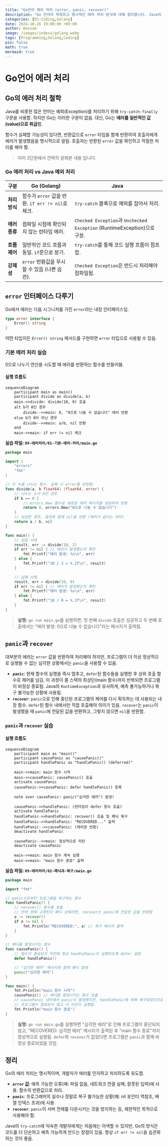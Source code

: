 ```yaml
---
title: "Go언어 에러 처리 (error, panic, recover)"
description: "Go 언어의 독특하고 명시적인 에러 처리 방식에 대해 알아봅니다. Java의 예외(Exception) 처리와 어떻게 다른지 비교하고, `error` 인터페이스, `panic`, `recover`의 사용법을 실습을 통해 익혀봅니다."
categories: [03.Coding,Golang]
date: 2024-10-26 19:00:00 +09:00
author: Hossam
image: /images/indexs/golang.webp
tags: [Programming,Golang,Coding]
pin: false
math: true
mermaid: true
---
```


# Go언어 에러 처리

## Go의 에러 처리 철학

Java를 비롯한 많은 언어는 예외(Exception)를 처리하기 위해 `try-catch-finally` 구문을 사용함. 하지만 Go는 이러한 구문이 없음. 대신, Go는 **에러를 일반적인 값(value)으로 취급**함.

함수가 실패할 가능성이 있다면, 반환값으로 `error` 타입을 함께 반환하여 호출자에게 에러가 발생했음을 명시적으로 알림. 호출자는 반환된 `error` 값을 확인하고 적절한 처리를 해야 함.

> 이미 2단원에서 간략히 살펴본 내용 입니다.

### Go 에러 처리 vs Java 예외 처리

| 구분 | Go (Golang) | Java |
|---|---|---|
| **처리 방식** | 함수가 `error` 값을 반환. `if err != nil`로 체크. | `try-catch` 블록으로 예외를 잡아서 처리. |
| **에러 종류** | 컴파일 시점에 확인되지 않는 런타임 에러. | `Checked Exception`과 `Unchecked Exception` (RuntimeException)으로 구분. |
| **흐름 제어** | 일반적인 코드 흐름과 동일. `if`문으로 분기. | `try-catch`를 통해 코드 실행 흐름이 점프함. |
| **강제성** | `error` 반환값을 무시할 수 있음 (나쁜 습관). | `Checked Exception`은 반드시 처리해야 컴파일됨. |

## `error` 인터페이스 다루기

Go에서 에러는 다음 시그니처를 가진 `error`라는 내장 인터페이스임.

```go
type error interface {
    Error() string
}
```

어떤 타입이든 `Error() string` 메서드를 구현하면 `error` 타입으로 사용될 수 있음.

### 기본 에러 처리 실습

0으로 나누기 연산을 시도할 때 에러를 반환하는 함수를 만들어봄.

#### 실행 흐름도

```mermaid
sequenceDiagram
    participant main as main()
    participant divide as divide(a, b)
    main->>divide: divide(10, 0) 호출
    alt b가 0인 경우
        divide-->>main: 0, "0으로 나눌 수 없습니다" 에러 반환
    else b가 0이 아닌 경우
        divide-->>main: a/b, nil 반환
    end
    main->>main: if err != nil 체크
```

**실습 파일: `09-에러처리/01-기본-에러-처리/main.go`**

```go
package main

import (
	"errors"
	"fmt"
)

// 두 수를 나누는 함수. 실패 시 error를 반환함.
func divide(a, b float64) (float64, error) {
	// 나누는 수가 0인 경우
	if b == 0 {
		// errors.New 함수로 새로운 에러 메시지를 생성하여 반환
		return 0, errors.New("0으로 나눌 수 없습니다")
	}
	// 성공한 경우, 결과와 함께 nil을 반환 (에러가 없다는 의미)
	return a / b, nil
}

func main() {
	// 성공 사례
	result, err := divide(10, 2)
	if err != nil { // 에러가 발생했는지 확인
		fmt.Printf("에러 발생: %s\n", err)
	} else {
		fmt.Printf("10 / 2 = %.2f\n", result)
	}

	// 실패 사례
	result, err = divide(10, 0)
	if err != nil { // 에러가 발생했는지 확인
		fmt.Printf("에러 발생: %s\n", err)
	} else {
		fmt.Printf("10 / 0 = %.2f\n", result)
	}
}
```

> **실행:** `go run main.go`를 실행하면, 첫 번째 `divide` 호출은 성공하고 두 번째 호출에서는 "에러 발생: 0으로 나눌 수 없습니다"라는 메시지가 출력됨.

## `panic`과 `recover`

대부분의 에러는 `error` 값을 반환하여 처리해야 하지만, 프로그램이 더 이상 정상적으로 실행될 수 없는 심각한 상황에서는 `panic`을 사용할 수 있음.

- **`panic`**: 현재 함수의 실행을 즉시 멈추고, `defer`된 함수들을 실행한 후 상위 호출 함수로 제어를 넘김. 이 과정이 콜 스택의 최상단(main 함수)까지 반복되면 프로그램이 비정상 종료됨. Java의 `RuntimeException`과 유사하게, 예측 불가능하거나 복구 불가능한 상황에 사용됨.
- **`recover`**: `panic`으로 인해 중단된 프로그램의 제어를 다시 획득하는 데 사용되는 내장 함수. `defer`된 함수 내에서만 직접 호출해야 의미가 있음. `recover`는 `panic`이 발생했을 때 `panic`에 전달된 값을 반환하고, 그렇지 않으면 `nil`을 반환함.

### `panic`과 `recover` 실습

#### 실행 흐름도

```mermaid
sequenceDiagram
    participant main as "main()"
    participant causePanic as "causePanic()"
    participant handlePanic as "handlePanic() (deferred)"

    main->>main: main 함수 시작
    main->>causePanic: causePanic() 호출
    activate causePanic
    causePanic->>causePanic: defer handlePanic() 등록

    note over causePanic: panic("심각한 에러") 발생!

    causePanic->>handlePanic: (런타임이 defer 함수 호출)
    activate handlePanic
    handlePanic->>handlePanic: recover() 호출 및 패닉 복구
    handlePanic->>handlePanic: "RECOVERED..." 출력
    handlePanic-->>causePanic: (제어권 반환)
    deactivate handlePanic

    causePanic-->>main: 정상적으로 리턴
    deactivate causePanic

    main->>main: main 함수 계속 실행
    main->>main: "main 함수 종료" 출력
```

**실습 파일: `09-에러처리/02-패닉과-복구/main.go`**

```go
package main

import "fmt"

// panic으로부터 프로그램을 복구하는 함수
func handlePanic() {
	// recover() 함수를 호출
	// 만약 현재 고루틴이 패닉 상태라면, recover는 panic에 전달된 값을 반환함
	a := recover()
	if a != nil {
		fmt.Println("RECOVERED:", a) // 복구 메시지 출력
	}
}

// 패닉을 발생시키는 함수
func causePanic() {
	// 함수가 종료되기 직전에 항상 handlePanic이 실행되도록 defer 설정
	defer handlePanic()

	// "심각한 에러" 메시지와 함께 패닉 발생
	panic("심각한 에러")
}

func main() {
	fmt.Println("main 함수 시작")
	causePanic() // 패닉을 발생시키는 함수 호출
	// causePanic 내부에서 panic이 발생했지만, handlePanic에 의해 복구되었으므로
	// 프로그램이 종료되지 않고 이 라인이 실행됨.
	fmt.Println("main 함수 종료")
}
```

> **실행:** `go run main.go`를 실행하면 "심각한 에러"로 인해 프로그램이 중단되지 않고, "RECOVERED: 심각한 에러" 메시지가 출력된 후 "main 함수 종료"까지 정상적으로 실행됨. `defer`와 `recover`가 없었다면 프로그램은 `panic`과 함께 비정상 종료되었을 것임.

## 정리

Go의 에러 처리는 명시적이며, 개발자가 에러를 인지하고 처리하도록 유도함.

- **`error` 값**: 예측 가능한 오류(예: 파일 없음, 네트워크 연결 실패, 잘못된 입력)에 사용. 함수의 반환값으로 처리.
- **`panic`**: 프로그래머의 실수나 정말로 복구 불가능한 상황(예: nil 포인터 역참조, 배열 인덱스 초과)에 사용.
- **`recover`**: `panic`이 서버 전체를 다운시키는 것을 방지하는 등, 제한적인 목적으로 사용해야 함.

Java의 `try-catch`에 익숙한 개발자에게는 처음에는 어색할 수 있지만, Go의 방식은 코드를 더 단순하고 예측 가능하게 만드는 장점이 있음. 항상 `if err != nil`을 습관화하는 것이 좋음.